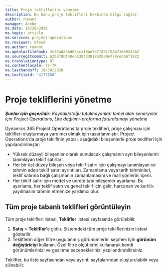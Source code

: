```yaml
---
title: Proje tekliflerini yönetme
description: Bu konu proje teklifleri hakkında bilgi sağlar.
author: rumant
manager: Annbe
ms.date: 10/26/2020
ms.topic: article
ms.service: project-operations
ms.reviewer: kfend
ms.author: rumant
ms.openlocfilehash: 3c33adabbd03cca19ae5e7f401f08a716e9242b2
ms.sourcegitcommit: 625878bf48ea530f3381843be0e778cebbbf1922
ms.translationtype: HT
ms.contentlocale: tr-TR
ms.lasthandoff: 10/30/2020
ms.locfileid: "4177850"
---
```

# <a name="manage-project-quotes"></a>Proje tekliflerini yönetme

_**Şunlar için geçerlidir:** Kaynak/stoğu tutulmayanları temel alan senaryolar için Project Operations, Lite dağıtımı-proforma faturalamayı yönetme_

Dynamics 365 Project Operations'ta proje teklifleri, proje çalışması için teklifleri oluşturmaya yardımcı olmak için tasarlanmıştır. Project Operations'da proje teklifinin yapısı, aşağıdaki bileşenlerle proje teklifleri için yapılandırılmıştır:

  - Yüksek düzeyli bileşenler olarak sunulacak çalışmanın ayrı bileşenlerini tanımlayan teklif satırları.
  - Her bir üst düzey bileşen veya teklif satırı için çalışmayı tanımlayan ve tahmin eden teklif satırı ayrıntıları. Zamanlama veya tarih tahminleri, teklif satırına bağlı çalışmanın zamanlamasını ve mali yönlerini içerir.
  - Her teklif satırı için model ve ücrete tabi bileşenler ayarlama. Bu ayarlama, her teklif satırı ve genel teklif için gelir, harcanan ve karlılık yayılmasını tahmin etmenize yardımcı olur.

## <a name="view-all-project-based-quotes"></a>Tüm proje tabanlı teklifleri görüntüleyin

Tüm proje teklifleri listesi, **Teklifler** listesi sayfasında görülebilir. 

1. **Satış** > **Teklifler**'e gidin. Sistemdeki tüm proje tekliflerinizin listesi gösterilir. 
2. Tekliflerin diğer filtre uygulanmış görünümlerini seçmek Için **görünüm değiştiriciyi** kullanın. Özel filtre ölçütlerini kullanarak kendi görünümlerinizi ve gezinme seçeneklerinizi yapılandırabilirsiniz.

Teklifler, bu liste sayfasından veya ayrıntı sayfalarından oluşturulabilir veya silinebilir.
